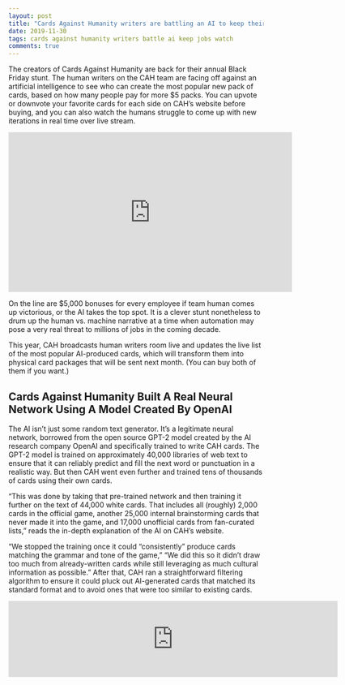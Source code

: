 ```yaml
---
layout: post
title: "Cards Against Humanity writers are battling an AI to keep their jobs!"
date: 2019-11-30
tags: cards against humanity writers battle ai keep jobs watch
comments: true
---
```

The creators of Cards Against Humanity are back for their annual Black Friday stunt. The human writers on the CAH team are facing off against an artificial intelligence to see who can create the most popular new pack of cards, based on how many people pay for more $5 packs. You can upvote or downvote your favorite cards for each side on CAH’s website before buying, and you can also watch the humans struggle to come up with new iterations in real time over live stream.

<iframe width="560" height="315" src="https://www.youtube.com/embed/T8lYfN_iQzs" frameborder="0" allow="accelerometer; autoplay; encrypted-media; gyroscope; picture-in-picture" allowfullscreen></iframe>

On the line are $5,000 bonuses for every employee if team human comes up victorious, or the AI takes the top spot. It is a clever stunt nonetheless to drum up the human vs. machine narrative at a time when automation may pose a very real threat to millions of jobs in the coming decade.

This year, CAH broadcasts human writers room live and updates the live list of the most popular AI-produced cards, which will transform them into physical card packages that will be sent next month. (You can buy both of them if you want.)

Cards Against Humanity Built A Real Neural Network Using A Model Created By OpenAI
-
The AI isn’t just some random text generator. It’s a legitimate neural network, borrowed from the open source GPT-2 model created by the AI research company OpenAI and specifically trained to write CAH cards. The GPT-2 model is trained on approximately 40,000 libraries of web text to ensure that it can reliably predict and fill the next word or punctuation in a realistic way. But then CAH went even further and trained tens of thousands of cards using their own cards.

“This was done by taking that pre-trained network and then training it further on the text of 44,000 white cards. That includes all (roughly) 2,000 cards in the official game, another 25,000 internal brainstorming cards that never made it into the game, and 17,000 unofficial cards from fan-curated lists,” reads the in-depth explanation of the AI on CAH’s website.

“We stopped the training once it could “consistently” produce cards matching the grammar and tone of the game,” “We did this so it didn’t draw too much from already-written cards while still leveraging as much cultural information as possible.” After that, CAH ran a straightforward filtering algorithm to ensure it could pluck out AI-generated cards that matched its standard format and to avoid ones that were too similar to existing cards.

<script src="https://yastatic.net/q/forms-frontend-ext/_/embed.js"></script>
<iframe src="https://forms.yandex.com/u/5e1487d6c29efb0e75e9248e/?iframe=1" frameborder="0" name="ya-form-5e1487d6c29efb0e75e9248e" width="650"></iframe>
